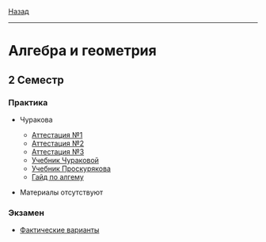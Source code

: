 [Назад](../../README.md)
***
# Алгебра и геометрия
## 2 Семестр
### Практика
+ Чуракова
  + [Аттестация №1](algem-att-1-fact.md)
  + [Аттестация №2](algem-att-2-fact.md)
  + [Аттестация №3](algem-att-3-fact.md)
  + [Учебник Чураковой](https://github.com/user-attachments/files/18921513/churakova.pdf)
  + [Учебник Проскурякова](https://github.com/user-attachments/files/18893932/Proskuryakov_Sbornik_zadach_po_lin_algebre.pdf)
  + [Гайд по алгему](https://boosty.to/starsresearch/)


+ Материалы отсутствуют
### Экзамен
+ [Фактические варианты](algem-exam-fact.md)
